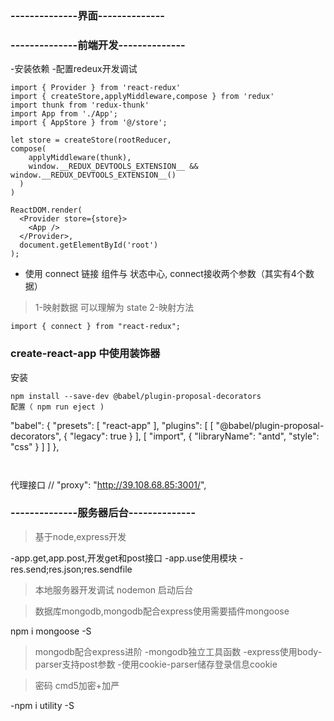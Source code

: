 ### --------------界面--------------
<!-- ![登录页面](./screenshots/login.png) -->

### --------------前端开发--------------
-安装依赖
-配置redeux开发调试
```
import { Provider } from 'react-redux'
import { createStore,applyMiddleware,compose } from 'redux'
import thunk from 'redux-thunk'
import App from './App';
import { AppStore } from '@/store';

let store = createStore(rootReducer,
compose(
    applyMiddleware(thunk),
    window.__REDUX_DEVTOOLS_EXTENSION__ && window.__REDUX_DEVTOOLS_EXTENSION__()
  )  
)

ReactDOM.render(
  <Provider store={store}>
    <App />
  </Provider>,
  document.getElementById('root')
);

```

- 使用 connect 链接 组件与 状态中心, connect接收两个参数（其实有4个数据）
> 1-映射数据 可以理解为 state 
> 2-映射方法 

```
import { connect } from "react-redux";

```

### create-react-app 中使用装饰器
安装 
```
npm install --save-dev @babel/plugin-proposal-decorators
配置（ npm run eject )
```
  "babel": {
    "presets": [
      "react-app"
    ],
    "plugins": [
      [
        "@babel/plugin-proposal-decorators",
        {
          "legacy": true
        }
      ],
      [
        "import",
        {
          "libraryName": "antd",
          "style": "css"
        }
      ]
    ]
  },
```


```
代理接口   // "proxy": "http://39.108.68.85:3001/",

### --------------服务器后台--------------


> 基于node,express开发

-app.get,app.post,开发get和post接口
-app.use使用模块
-res.send;res.json;res.sendfile

> 本地服务器开发调试 nodemon 启动后台

> 数据库mongodb,mongodb配合express使用需要插件mongoose

npm i mongoose -S

> mongodb配合express进阶
-mongodb独立工具函数
-express使用body-parser支持post参数
-使用cookie-parser储存登录信息cookie

>密码 cmd5加密+加严

-npm i utility -S
